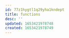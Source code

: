 ```yaml
---
id: 77z1hygtl1q29yha1kndept
title: functions
desc: ''
updated: 1653421978748
created: 1653421978749
---
```


